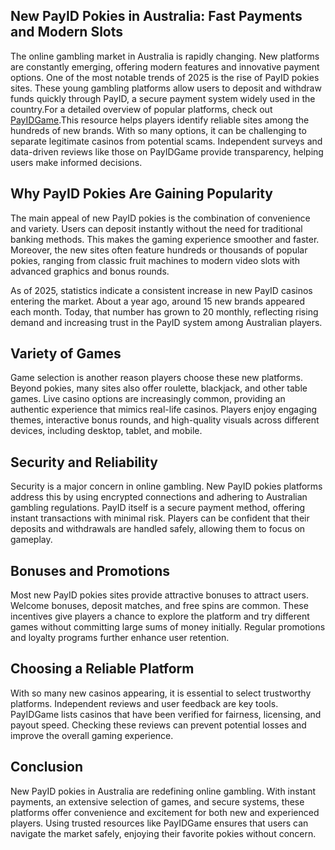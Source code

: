 <article> <h1> New PayID Pokies in Australia: Fast Payments and Modern Slots </h1> <p> The online gambling market in Australia is rapidly changing. New platforms are constantly emerging, offering modern features and innovative payment options. One of the most notable trends of 2025 is the rise of PayID pokies sites. These young gambling platforms allow users to deposit and withdraw funds quickly through PayID, a secure payment system widely used in the country.For a detailed overview of popular platforms, check out <a target="_blank" rel="noopener noreferrer" href="https://payidgame.com/">PayIDGame</a>.This resource helps players identify reliable sites among the hundreds of new brands. With so many options, it can be challenging to separate legitimate casinos from potential scams. Independent surveys and data-driven reviews like those on PayIDGame provide transparency, helping users make informed decisions. </p> <h2> Why PayID Pokies Are Gaining Popularity </h2> <p> The main appeal of new PayID pokies is the combination of convenience and variety. Users can deposit instantly without the need for traditional banking methods. This makes the gaming experience smoother and faster. Moreover, the new sites often feature hundreds or thousands of popular pokies, ranging from classic fruit machines to modern video slots with advanced graphics and bonus rounds. </p> <p> As of 2025, statistics indicate a consistent increase in new PayID casinos entering the market. About a year ago, around 15 new brands appeared each month. Today, that number has grown to 20 monthly, reflecting rising demand and increasing trust in the PayID system among Australian players. </p> <h2> Variety of Games </h2> <p> Game selection is another reason players choose these new platforms. Beyond pokies, many sites also offer roulette, blackjack, and other table games. Live casino options are increasingly common, providing an authentic experience that mimics real-life casinos. Players enjoy engaging themes, interactive bonus rounds, and high-quality visuals across different devices, including desktop, tablet, and mobile. </p> <h2> Security and Reliability </h2> <p> Security is a major concern in online gambling. New PayID pokies platforms address this by using encrypted connections and adhering to Australian gambling regulations. PayID itself is a secure payment method, offering instant transactions with minimal risk. Players can be confident that their deposits and withdrawals are handled safely, allowing them to focus on gameplay. </p> <h2> Bonuses and Promotions </h2> <p> Most new PayID pokies sites provide attractive bonuses to attract users. Welcome bonuses, deposit matches, and free spins are common. These incentives give players a chance to explore the platform and try different games without committing large sums of money initially. Regular promotions and loyalty programs further enhance user retention. </p> <h2> Choosing a Reliable Platform </h2> <p> With so many new casinos appearing, it is essential to select trustworthy platforms. Independent reviews and user feedback are key tools. PayIDGame lists casinos that have been verified for fairness, licensing, and payout speed. Checking these reviews can prevent potential losses and improve the overall gaming experience. </p> <h2> Conclusion </h2> <p> New PayID pokies in Australia are redefining online gambling. With instant payments, an extensive selection of games, and secure systems, these platforms offer convenience and excitement for both new and experienced players. Using trusted resources like PayIDGame ensures that users can navigate the market safely, enjoying their favorite pokies without concern. </p> </article>